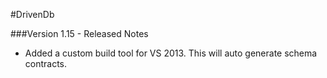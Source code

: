 #DrivenDb

###Version 1.15 - Released Notes

* Added a custom build tool for VS 2013.  This will auto generate schema contracts.
 